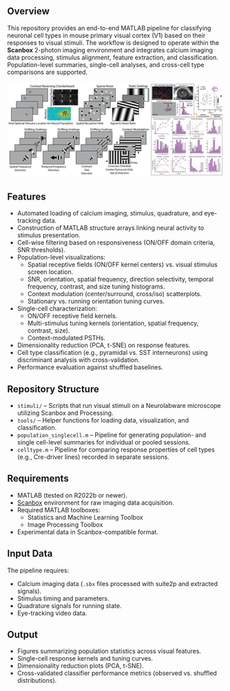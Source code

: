 ## Overview

This repository provides an end-to-end MATLAB pipeline for classifying neuronal cell types in mouse primary visual cortex (V1) based on their responses to visual stimuli. The workflow is designed to operate within the **Scanbox** 2-photon imaging environment and integrates calcium imaging data processing, stimulus alignment, feature extraction, and classification. Population-level summaries, single-cell analyses, and cross-cell type comparisons are supported.

![plot](https://github.com/ryan-gorzek/celltype-tuning-V1/blob/main/plots/celltype.png)
## Features

* Automated loading of calcium imaging, stimulus, quadrature, and eye-tracking data.
* Construction of MATLAB structure arrays linking neural activity to stimulus presentation.
* Cell-wise filtering based on responsiveness (ON/OFF domain criteria, SNR thresholds).
* Population-level visualizations:
  * Spatial receptive fields (ON/OFF kernel centers) vs. visual stimulus screen location.
  * SNR, orientation, spatial frequency, direction selectivity, temporal frequency, contrast, and size tuning histograms.
  * Context modulation (center/surround, cross/iso) scatterplots.
  * Stationary vs. running orientation tuning curves.
* Single-cell characterization:
  * ON/OFF receptive field kernels.
  * Multi-stimulus tuning kernels (orientation, spatial frequency, contrast, size).
  * Context-modulated PSTHs.
* Dimensionality reduction (PCA, t-SNE) on response features.
* Cell type classification (e.g., pyramidal vs. SST interneurons) using discriminant analysis with cross-validation.
* Performance evaluation against shuffled baselines.

## Repository Structure

* `stimuli/` – Scripts that run visual stimuli on a Neurolabware microscope utilizing Scanbox and Processing.
* `tools/` – Helper functions for loading data, visualization, and classification.
* `population_singlecell.m` – Pipeline for generating population- and single cell-level summaries for individual or pooled sessions.
* `celltype.m` – Pipeline for comparing response properties of cell types (e.g., Cre-driver lines) recorded in separate sessions.

## Requirements

* MATLAB (tested on R2022b or newer).
* [Scanbox](https://scanbox.org) environment for raw imaging data acquisition.
* Required MATLAB toolboxes:
  * Statistics and Machine Learning Toolbox
  * Image Processing Toolbox
* Experimental data in Scanbox-compatible format.

## Input Data

The pipeline requires:

* Calcium imaging data (`.sbx` files processed with suite2p and extracted signals).
* Stimulus timing and parameters.
* Quadrature signals for running state.
* Eye-tracking video data.

## Output

* Figures summarizing population statistics across visual features.
* Single-cell response kernels and tuning curves.
* Dimensionality reduction plots (PCA, t-SNE).
* Cross-validated classifier performance metrics (observed vs. shuffled distributions).
